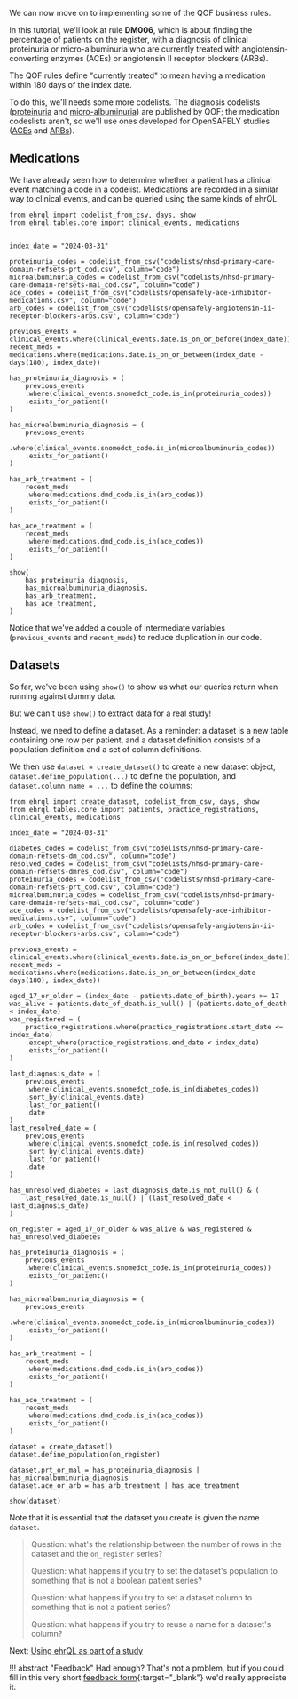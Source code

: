 We can now move on to implementing some of the QOF business rules.

In this tutorial, we'll look at rule **DM006**, which is about finding the percentage of patients on the register, with a diagnosis of clinical proteinuria or micro-albuminuria who are currently treated with angiotensin-converting enzymes (ACEs) or angiotensin II receptor blockers (ARBs).

The QOF rules define "currently treated" to mean having a medication within 180 days of the index date.

To do this, we'll needs some more codelists.
The diagnosis codelists ([proteinuria][1] and [micro-albuminuria][2]) are published by QOF; the medication codeslists aren't, so we'll use ones developed for OpenSAFELY studies ([ACEs][3] and [ARBs][4]).

## Medications

We have already seen how to determine whether a patient has a clinical event matching a code in a codelist.
Medications are recorded in a similar way to clinical events, and can be queried using the same kinds of ehrQL.

```ehrql
from ehrql import codelist_from_csv, days, show
from ehrql.tables.core import clinical_events, medications


index_date = "2024-03-31"

proteinuria_codes = codelist_from_csv("codelists/nhsd-primary-care-domain-refsets-prt_cod.csv", column="code")
microalbuminuria_codes = codelist_from_csv("codelists/nhsd-primary-care-domain-refsets-mal_cod.csv", column="code")
ace_codes = codelist_from_csv("codelists/opensafely-ace-inhibitor-medications.csv", column="code")
arb_codes = codelist_from_csv("codelists/opensafely-angiotensin-ii-receptor-blockers-arbs.csv", column="code")

previous_events = clinical_events.where(clinical_events.date.is_on_or_before(index_date))
recent_meds = medications.where(medications.date.is_on_or_between(index_date - days(180), index_date))

has_proteinuria_diagnosis = (
    previous_events
    .where(clinical_events.snomedct_code.is_in(proteinuria_codes))
    .exists_for_patient()
)

has_microalbuminuria_diagnosis = (
    previous_events
    .where(clinical_events.snomedct_code.is_in(microalbuminuria_codes))
    .exists_for_patient()
)

has_arb_treatment = (
    recent_meds
    .where(medications.dmd_code.is_in(arb_codes))
    .exists_for_patient()
)

has_ace_treatment = (
    recent_meds
    .where(medications.dmd_code.is_in(ace_codes))
    .exists_for_patient()
)

show(
    has_proteinuria_diagnosis,
    has_microalbuminuria_diagnosis,
    has_arb_treatment,
    has_ace_treatment,
)
```

Notice that we've added a couple of intermediate variables (`previous_events` and `recent_meds`) to reduce duplication in our code.

## Datasets

So far, we've been using `show()` to show us what our queries return when running against dummy data.

But we can't use `show()` to extract data for a real study!

Instead, we need to define a dataset.  As a reminder: a dataset is a new table containing one row per patient, and a dataset definition consists of a population definition and a set of column definitions.

We then use `dataset = create_dataset()` to create a new dataset object, `dataset.define_population(...)` to define the population, and `dataset.column_name = ...` to define the columns:


```ehrql
from ehrql import create_dataset, codelist_from_csv, days, show
from ehrql.tables.core import patients, practice_registrations, clinical_events, medications

index_date = "2024-03-31"

diabetes_codes = codelist_from_csv("codelists/nhsd-primary-care-domain-refsets-dm_cod.csv", column="code")
resolved_codes = codelist_from_csv("codelists/nhsd-primary-care-domain-refsets-dmres_cod.csv", column="code")
proteinuria_codes = codelist_from_csv("codelists/nhsd-primary-care-domain-refsets-prt_cod.csv", column="code")
microalbuminuria_codes = codelist_from_csv("codelists/nhsd-primary-care-domain-refsets-mal_cod.csv", column="code")
ace_codes = codelist_from_csv("codelists/opensafely-ace-inhibitor-medications.csv", column="code")
arb_codes = codelist_from_csv("codelists/opensafely-angiotensin-ii-receptor-blockers-arbs.csv", column="code")

previous_events = clinical_events.where(clinical_events.date.is_on_or_before(index_date))
recent_meds = medications.where(medications.date.is_on_or_between(index_date - days(180), index_date))

aged_17_or_older = (index_date - patients.date_of_birth).years >= 17
was_alive = patients.date_of_death.is_null() | (patients.date_of_death < index_date)
was_registered = (
    practice_registrations.where(practice_registrations.start_date <= index_date)
    .except_where(practice_registrations.end_date < index_date)
    .exists_for_patient()
)

last_diagnosis_date = (
    previous_events
    .where(clinical_events.snomedct_code.is_in(diabetes_codes))
    .sort_by(clinical_events.date)
    .last_for_patient()
    .date
)
last_resolved_date = (
    previous_events
    .where(clinical_events.snomedct_code.is_in(resolved_codes))
    .sort_by(clinical_events.date)
    .last_for_patient()
    .date
)

has_unresolved_diabetes = last_diagnosis_date.is_not_null() & (
    last_resolved_date.is_null() | (last_resolved_date < last_diagnosis_date)
)

on_register = aged_17_or_older & was_alive & was_registered & has_unresolved_diabetes

has_proteinuria_diagnosis = (
    previous_events
    .where(clinical_events.snomedct_code.is_in(proteinuria_codes))
    .exists_for_patient()
)

has_microalbuminuria_diagnosis = (
    previous_events
    .where(clinical_events.snomedct_code.is_in(microalbuminuria_codes))
    .exists_for_patient()
)

has_arb_treatment = (
    recent_meds
    .where(medications.dmd_code.is_in(arb_codes))
    .exists_for_patient()
)

has_ace_treatment = (
    recent_meds
    .where(medications.dmd_code.is_in(ace_codes))
    .exists_for_patient()
)

dataset = create_dataset()
dataset.define_population(on_register)

dataset.prt_or_mal = has_proteinuria_diagnosis | has_microalbuminuria_diagnosis
dataset.ace_or_arb = has_arb_treatment | has_ace_treatment

show(dataset)
```

Note that it is essential that the dataset you create is given the name `dataset`.

> Question: what's the relationship between the number of rows in the dataset and the `on_register` series?
>
> Question: what happens if you try to set the dataset's population to something that is not a boolean patient series?
>
> Question: what happens if you try to set a dataset column to something that is not a patient series?
>
> Question: what happens if you try to reuse a name for a dataset's column?

Next: [Using ehrQL as part of a study](../using-ehrql-as-part-of-a-study/index.md)

!!! abstract "Feedback"
    Had enough? That's not a problem, but if you could fill in this very short [feedback form][5]{:target="_blank"} we'd really appreciate it.

[1]: https://www.opencodelists.org/codelist/nhsd-primary-care-domain-refsets/prt_cod/
[2]: https://www.opencodelists.org/codelist/nhsd-primary-care-domain-refsets/mal_cod/
[3]: https://www.opencodelists.org/codelist/opensafely/ace-inhibitor-medications/
[4]: https://www.opencodelists.org/codelist/opensafely/angiotensin-ii-receptor-blockers-arbs/
[5]: https://docs.google.com/forms/d/e/1FAIpQLSeouuTXPnwShAjBllyln4tl2Q52PMG_aUhpma4odpE2MmCngg/viewform
